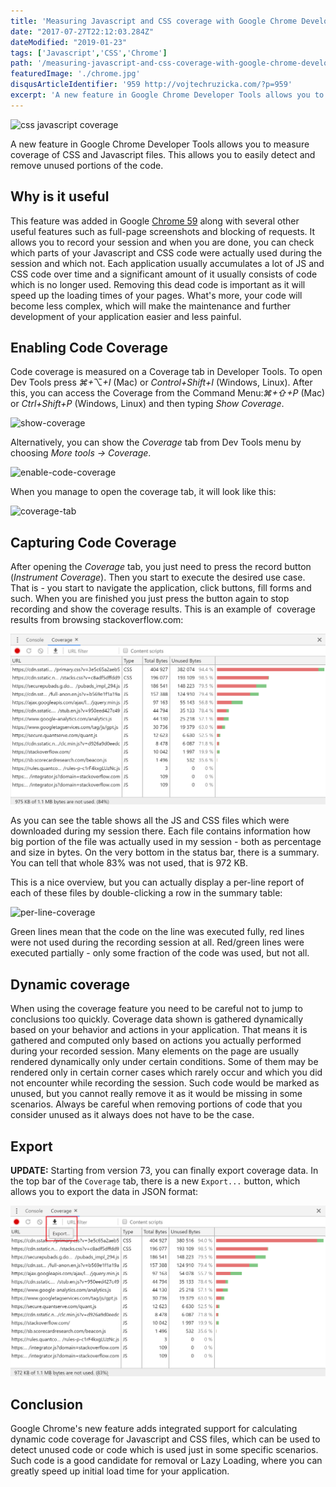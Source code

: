 ```yaml
---
title: 'Measuring Javascript and CSS coverage with Google Chrome Developer Tools'
date: "2017-07-27T22:12:03.284Z"
dateModified: "2019-01-23"
tags: ['Javascript','CSS','Chrome']
path: '/measuring-javascript-and-css-coverage-with-google-chrome-developer-tools'
featuredImage: './chrome.jpg'
disqusArticleIdentifier: '959 http://vojtechruzicka.com/?p=959'
excerpt: 'A new feature in Google Chrome Developer Tools allows you to measure coverage of CSS and Javascript files. This allows you to easily detect and remove unused portions of the code.'
---
```

![css javascript coverage](./chrome.jpg)

A new feature in Google Chrome Developer Tools allows you to measure coverage of CSS and Javascript files. This allows you to easily detect and remove unused portions of the code.

## Why is it useful

This feature was added in Google [Chrome 59](https://developers.google.com/web/updates/2017/04/devtools-release-notes) along with several other useful features such as full-page screenshots and blocking of requests. It allows you to record your session and when you are done, you can check which parts of your Javascript and CSS code were actually used during the session and which not. Each application usually accumulates a lot of JS and CSS code over time and a significant amount of it usually consists of code which is no longer used. Removing this dead code is important as it will speed up the loading times of your pages. What\'s more, your code will become less complex, which will make the maintenance and further development of your application easier and less painful.

## Enabling Code Coverage

Code coverage is measured on a Coverage tab in Developer Tools. To open Dev Tools press *⌘+*⌥*+I* (Mac) or *Control+Shift+I* (Windows, Linux). After this, you can access the Coverage from the Command Menu:*⌘+⇧+P* (Mac) or *Ctrl+Shift+P* (Windows, Linux) and then typing *Show Coverage*.

![show-coverage](./show-coverage.gif)

Alternatively, you can show the *Coverage* tab from Dev Tools menu by choosing *More tools → Coverage*.

![enable-code-coverage](./enable-code-coverage.png)

When you manage to open the coverage tab, it will look like this:

![coverage-tab](./coverage-tab.png)

## Capturing Code Coverage

After opening the *Coverage* tab, you just need to press the record button (*Instrument Coverage*). Then you start to execute the desired use case. That is - you start to navigate the application, click buttons, fill forms and such. When you are finished you just press the button again to stop recording and show the coverage results. This is an example of  coverage results from browsing stackoverflow.com:

![stack-overflow-coverage](./stack-overflow-coverage.png)

As you can see the table shows all the JS and CSS files which were downloaded during my session there. Each file contains information how big portion of the file was actually used in my session - both as percentage and size in bytes. On the very bottom in the status bar, there is a summary. You can tell that whole 83% was not used, that is 972 KB.

This is a nice overview, but you can actually display a per-line report of each of these files by double-clicking a row in the summary table:

![per-line-coverage](./per-line-coverage.png)

Green lines mean that the code on the line was executed fully, red lines were not used during the recording session at all. Red/green lines were executed partially - only some fraction of the code was used, but not all.

## Dynamic coverage

When using the coverage feature you need to be careful not to jump to conclusions too quickly. Coverage data shown is gathered dynamically based on your behavior and actions in your application. That means it is gathered and computed only based on actions you actually performed during your recorded session. Many elements on the page are usually rendered dynamically only under certain conditions. Some of them may be rendered only in certain corner cases which rarely occur and which you did not encounter while recording the session. Such code would be marked as unused, but you cannot really remove it as it would be missing in some scenarios. Always be careful when removing portions of code that you consider unused as it always does not have to be the case.

## Export
**UPDATE:** Starting from version 73, you can finally export coverage data. In the top bar of the `Coverage` tab, there is a new `Export...` button, which allows you to export the data in JSON format:

![Export Coverage Data](./coverage-export.png)

## Conclusion

Google Chrome\'s new feature adds integrated support for calculating dynamic code coverage for Javascript and CSS files, which can be used to detect unused code or code which is used just in some specific scenarios. Such code is a good candidate for removal or Lazy Loading, where you can greatly speed up initial load time for your application.
